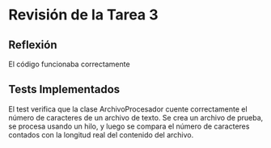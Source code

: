 # Revisión de la Tarea 3
## Reflexión
El código funcionaba correctamente
## Tests Implementados
El test verifica que la clase ArchivoProcesador cuente correctamente el número de caracteres de un archivo de texto. Se crea un archivo de prueba, se procesa usando un hilo, y luego se compara el número de caracteres contados con la longitud real del contenido del archivo.